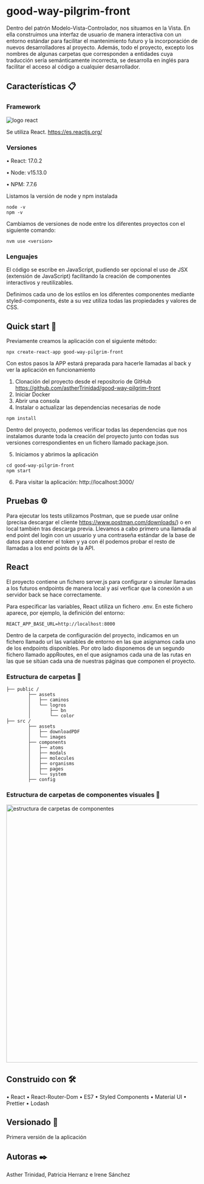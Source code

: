 # good-way-pilgrim-front

Dentro del patrón Modelo-Vista-Controlador, nos situamos en la Vista. En ella construimos una interfaz de usuario de manera interactiva con un entorno estándar para facilitar el mantenimiento futuro y la incorporación de nuevos desarrolladores al proyecto. Además, todo el proyecto, excepto los nombres de algunas carpetas que corresponden a entidades cuya traducción sería semánticamente incorrecta, se desarrolla en inglés para facilitar el acceso al código a cualquier desarrollador. 

## Características 📋

###	Framework
![logo react](https://user-images.githubusercontent.com/61313038/118236531-7a9aee00-b496-11eb-93ed-8e6ea0417edb.png)

Se utiliza React.
https://es.reactjs.org/

### Versiones
•  React:  17.0.2

•  Node:   v15.13.0

•  NPM:    7.7.6

Listamos la versión de node y npm instalada
```
node -v
npm -v
```
Cambiamos de versiones de node entre los diferentes proyectos con el siguiente comando:

```
nvm use <version>
```

###	Lenguajes

El código se escribe en JavaScript, pudiendo ser opcional el uso de JSX (extensión de JavaScript) facilitando la creación de componentes interactivos y reutilizables.

Definimos cada uno de los estilos en los diferentes componentes mediante styled-components, éste a su vez utiliza todas las propiedades y valores de CSS. 



## Quick start 🚀

Previamente creamos la aplicación con el siguiente método:
```
npx create-react-app good-way-pilgrim-front
```

Con estos pasos la APP estará preparada para hacerle llamadas al back y ver la aplicación en funcionamiento
1.	Clonación del proyecto desde el repositorio de GitHub 
    https://github.com/astherTrinidad/good-way-pilgrim-front
2.  Iniciar Docker
3.	Abrir una consola
4.  Instalar o actualizar las dependencias necesarias de node
```
npm install
```
Dentro del proyecto, podemos verificar todas las dependencias que nos instalamos durante toda la creación del proyecto junto con todas sus versiones correspondientes en un fichero llamado package.json.

5.	Iniciamos y abrimos la aplicación
```
cd good-way-pilgrim-front
npm start
```
6. Para visitar la aplicación:
   http://localhost:3000/

## Pruebas ⚙️

Para ejecutar los tests utilizamos Postman, que se puede usar online (precisa descargar el cliente https://www.postman.com/downloads/) o en local también tras descarga previa. Llevamos a cabo primero una llamada al end point del login con un usuario y una contraseña estándar de la base de datos para obtener el token y ya con él podemos probar el resto de llamadas a los end points de la API.


## React 

El proyecto contiene un fichero server.js para configurar o simular llamadas a los futuros endpoints de manera local y así verficar que la conexión a un servidor back se hace correctamente.

Para especificar las variables, React utiliza un fichero .env. En este fichero aparece, por ejemplo, la definición del entorno:
```
REACT_APP_BASE_URL=http://localhost:8000
```
Dentro de la carpeta de configuración del proyecto, indicamos en un fichero llamado url las variables de entorno en las que asignamos cada uno de los endpoints disponibles. Por otro lado disponemos de un segundo fichero llamado appRoutes, en el que asignamos cada una de las rutas en las que se sitúan cada una de nuestras páginas que componen el proyecto.

### Estructura de carpetas 📁 

```
├── public /
		├── assets
		│   ├── caminos
		│   └── logros
		│       ├── bn
		│       └── color
├── src /
		├── assets
		│   ├── downloadPDF
		│   └── images
		├── components
		│   ├── atoms
		│   ├── modals
		│   ├── molecules
		│   ├── organisms
		│   ├── pages
		│   └── system
		├── config
```

### Estructura de carpetas de componentes visuales 📁 

<img width="680" alt="estructura de carpetas de componentes" src="https://user-images.githubusercontent.com/61313038/118235839-918d1080-b495-11eb-9d89-ea776356d18a.png">


## Construido con 🛠️

•	React
•	React-Router-Dom
•	ES7
•	Styled Components
•	Material UI
•	Prettier
•	Lodash

## Versionado 📌

Primera versión de la aplicación


## Autoras ✒️

Asther Trinidad, Patricia Herranz e Irene Sánchez
